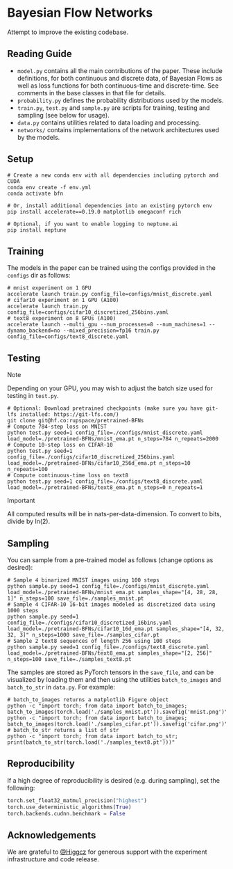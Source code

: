 # Bayesian Flow Networks

Attempt to improve the existing codebase.


## Reading Guide

- `model.py` contains all the main contributions of the paper. These include definitions, for both continuous and discrete data, of Bayesian Flows as well as loss functions for both continuous-time and discrete-time. See comments in the base classes in that file for details.
- `probability.py` defines the probability distributions used by the models.
- `train.py`, `test.py` and `sample.py` are scripts for training, testing and sampling (see below for usage).
- `data.py` contains utilities related to data loading and processing.
- `networks/` contains implementations of the network architectures used by the models. 

## Setup

```shell
# Create a new conda env with all dependencies including pytorch and CUDA
conda env create -f env.yml
conda activate bfn

# Or, install additional dependencies into an existing pytorch env
pip install accelerate==0.19.0 matplotlib omegaconf rich

# Optional, if you want to enable logging to neptune.ai
pip install neptune 
```

## Training

The models in the paper can be trained using the configs provided in the `configs` dir as follows:

```shell
# mnist experiment on 1 GPU
accelerate launch train.py config_file=configs/mnist_discrete.yaml
# cifar10 experiment on 1 GPU (A100)
accelerate launch train.py config_file=configs/cifar10_discretized_256bins.yaml
# text8 experiment on 8 GPUs (A100)
accelerate launch --multi_gpu --num_processes=8 --num_machines=1 --dynamo_backend=no --mixed_precision=fp16 train.py config_file=configs/text8_discrete.yaml 
```

## Testing
> [!NOTE]
> Depending on your GPU, you may wish to adjust the batch size used for testing in `test.py`.
```shell
# Optional: Download pretrained checkpoints (make sure you have git-lfs installed: https://git-lfs.com/)
git clone git@hf.co:rupspace/pretrained-BFNs
# Compute 784-step loss on MNIST
python test.py seed=1 config_file=./configs/mnist_discrete.yaml load_model=./pretrained-BFNs/mnist_ema.pt n_steps=784 n_repeats=2000
# Compute 10-step loss on CIFAR-10
python test.py seed=1 config_file=./configs/cifar10_discretized_256bins.yaml load_model=./pretrained-BFNs/cifar10_256d_ema.pt n_steps=10 n_repeats=100
# Compute continuous-time loss on text8
python test.py seed=1 config_file=./configs/text8_discrete.yaml load_model=./pretrained-BFNs/text8_ema.pt n_steps=0 n_repeats=1
```
> [!IMPORTANT]
> All computed results will be in nats-per-data-dimension. To convert to bits, divide by ln(2).

## Sampling

You can sample from a pre-trained model as follows (change options as desired):

```shell
# Sample 4 binarized MNIST images using 100 steps
python sample.py seed=1 config_file=./configs/mnist_discrete.yaml load_model=./pretrained-BFNs/mnist_ema.pt samples_shape="[4, 28, 28, 1]" n_steps=100 save_file=./samples_mnist.pt
# Sample 4 CIFAR-10 16-bit images modeled as discretized data using 1000 steps
python sample.py seed=1 config_file=./configs/cifar10_discretized_16bins.yaml load_model=./pretrained-BFNs/cifar10_16d_ema.pt samples_shape="[4, 32, 32, 3]" n_steps=1000 save_file=./samples_cifar.pt
# Sample 2 text8 sequences of length 256 using 100 steps
python sample.py seed=1 config_file=./configs/text8_discrete.yaml load_model=./pretrained-BFNs/text8_ema.pt samples_shape="[2, 256]" n_steps=100 save_file=./samples_text8.pt
```

The samples are stored as PyTorch tensors in the `save_file`, and can be visualized by loading them and then using the utilities `batch_to_images` and `batch_to_str` in `data.py`.
For example: 
```shell
# batch_to_images returns a matplotlib Figure object
python -c "import torch; from data import batch_to_images; batch_to_images(torch.load('./samples_mnist.pt')).savefig('mnist.png')"
python -c "import torch; from data import batch_to_images; batch_to_images(torch.load('./samples_cifar.pt')).savefig('cifar.png')"
# batch_to_str returns a list of str
python -c "import torch; from data import batch_to_str; print(batch_to_str(torch.load('./samples_text8.pt')))"
```

## Reproducibility 

If a high degree of reproducibility is desired (e.g. during sampling), set the following:

```python
torch.set_float32_matmul_precision("highest")
torch.use_deterministic_algorithms(True)
torch.backends.cudnn.benchmark = False
```

## Acknowledgements

We are grateful to [@Higgcz](https://github.com/Higgcz) for generous support with the experiment infrastructure and code release.
